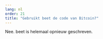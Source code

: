```yaml
---
lang: nl
order: 21
title: "Gebruikt beet de code van Bitcoin?"
---
```


Nee. beet is helemaal opnieuw geschreven.

